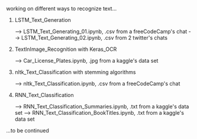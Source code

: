 working on different ways to recognize text...

1. LSTM_Text_Generation

     --> LSTM_Text_Generating_01.ipynb, .csv from a freeCodeCamp's chat
     --> LSTM_Text_Generating_02.ipynb, .csv from 2 twitter's chats

2. TextInImage_Recognition with Keras_OCR

     --> Car_License_Plates.ipynb, .jpg from a kaggle's data set

3. nltk_Text_Classification with stemming algorithms

     --> nltk_Text_Classification.ipynb, .csv from a freeCodeCamp's chat

4. RNN_Text_Classification

     --> RNN_Text_Classification_Summaries.ipynb, .txt from a kaggle's data set
     --> RNN_Text_Classification_BookTitles.ipynb, .txt from a kaggle's data set 
   

...to be continued
